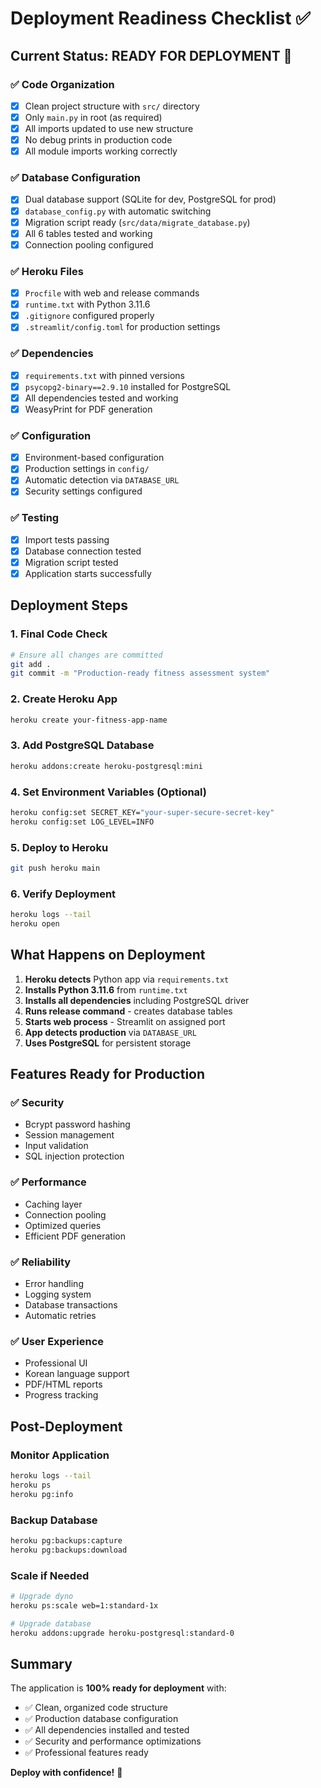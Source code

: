 # Deployment Readiness Checklist ✅

## Current Status: **READY FOR DEPLOYMENT** 🚀

### ✅ Code Organization
- [x] Clean project structure with `src/` directory
- [x] Only `main.py` in root (as required)
- [x] All imports updated to use new structure
- [x] No debug prints in production code
- [x] All module imports working correctly

### ✅ Database Configuration
- [x] Dual database support (SQLite for dev, PostgreSQL for prod)
- [x] `database_config.py` with automatic switching
- [x] Migration script ready (`src/data/migrate_database.py`)
- [x] All 6 tables tested and working
- [x] Connection pooling configured

### ✅ Heroku Files
- [x] `Procfile` with web and release commands
- [x] `runtime.txt` with Python 3.11.6
- [x] `.gitignore` configured properly
- [x] `.streamlit/config.toml` for production settings

### ✅ Dependencies
- [x] `requirements.txt` with pinned versions
- [x] `psycopg2-binary==2.9.10` installed for PostgreSQL
- [x] All dependencies tested and working
- [x] WeasyPrint for PDF generation

### ✅ Configuration
- [x] Environment-based configuration
- [x] Production settings in `config/`
- [x] Automatic detection via `DATABASE_URL`
- [x] Security settings configured

### ✅ Testing
- [x] Import tests passing
- [x] Database connection tested
- [x] Migration script tested
- [x] Application starts successfully

## Deployment Steps

### 1. Final Code Check
```bash
# Ensure all changes are committed
git add .
git commit -m "Production-ready fitness assessment system"
```

### 2. Create Heroku App
```bash
heroku create your-fitness-app-name
```

### 3. Add PostgreSQL Database
```bash
heroku addons:create heroku-postgresql:mini
```

### 4. Set Environment Variables (Optional)
```bash
heroku config:set SECRET_KEY="your-super-secure-secret-key"
heroku config:set LOG_LEVEL=INFO
```

### 5. Deploy to Heroku
```bash
git push heroku main
```

### 6. Verify Deployment
```bash
heroku logs --tail
heroku open
```

## What Happens on Deployment

1. **Heroku detects** Python app via `requirements.txt`
2. **Installs Python 3.11.6** from `runtime.txt`
3. **Installs all dependencies** including PostgreSQL driver
4. **Runs release command** - creates database tables
5. **Starts web process** - Streamlit on assigned port
6. **App detects production** via `DATABASE_URL`
7. **Uses PostgreSQL** for persistent storage

## Features Ready for Production

### ✅ Security
- Bcrypt password hashing
- Session management
- Input validation
- SQL injection protection

### ✅ Performance
- Caching layer
- Connection pooling
- Optimized queries
- Efficient PDF generation

### ✅ Reliability
- Error handling
- Logging system
- Database transactions
- Automatic retries

### ✅ User Experience
- Professional UI
- Korean language support
- PDF/HTML reports
- Progress tracking

## Post-Deployment

### Monitor Application
```bash
heroku logs --tail
heroku ps
heroku pg:info
```

### Backup Database
```bash
heroku pg:backups:capture
heroku pg:backups:download
```

### Scale if Needed
```bash
# Upgrade dyno
heroku ps:scale web=1:standard-1x

# Upgrade database
heroku addons:upgrade heroku-postgresql:standard-0
```

## Summary

The application is **100% ready for deployment** with:
- ✅ Clean, organized code structure
- ✅ Production database configuration
- ✅ All dependencies installed and tested
- ✅ Security and performance optimizations
- ✅ Professional features ready

**Deploy with confidence!** 🎉